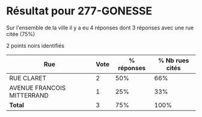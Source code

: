 # Résultat pour 277-GONESSE

Sur l'ensemble de la ville il y a eu 4 réponses dont 3 réponses avec une rue citée (75%)

2 points noirs identifiés

| Rue | Vote | % réponses | % Nb rues cités|
|-----|------|------------|----------------|
| RUE CLARET | 2 | 50% | 66%|
| AVENUE FRANCOIS MITTERRAND | 1 | 25% | 33%|
| **Total** | 3 | 75% | 100%|
